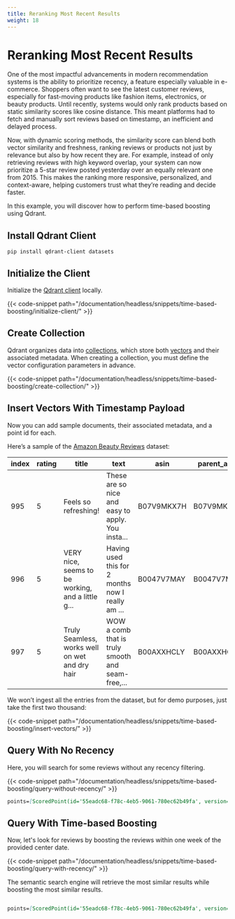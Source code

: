 ```yaml
---
title: Reranking Most Recent Results
weight: 18
---
```

# Reranking Most Recent Results
One of the most impactful advancements in modern recommendation systems is the ability to prioritize recency, a feature especially valuable in e-commerce. Shoppers often want to see the latest customer reviews, especially for fast-moving products like fashion items, electronics, or beauty products. Until recently, systems would only rank products based on static similarity scores like cosine distance. This meant platforms had to fetch and manually sort reviews based on timestamp, an inefficient and delayed process.

Now, with dynamic scoring methods, the similarity score can blend both vector similarity and freshness, ranking reviews or products not just by relevance but also by how recent they are. For example, instead of only retrieving reviews with high keyword overlap, your system can now prioritize a 5-star review posted yesterday over an equally relevant one from 2015. This makes the ranking more responsive, personalized, and context-aware, helping customers trust what they’re reading and decide faster.

In this example, you will discover how to perform time-based boosting using Qdrant. 

## Install Qdrant Client
```bsh
pip install qdrant-client datasets
```

## Initialize the Client
Initialize the [Qdrant client](/documentation/quickstart/) locally. 

{{< code-snippet path="/documentation/headless/snippets/time-based-boosting/initialize-client/" >}}

## Create Collection 
Qdrant organizes data into [collections](/documentation/concepts/collections/), which store both [vectors](/documentation/concepts/vectors/) and their associated metadata. When creating a collection, you must define the vector configuration parameters in advance.

{{< code-snippet path="/documentation/headless/snippets/time-based-boosting/create-collection/" >}}

## Insert Vectors With Timestamp Payload 
Now you can add sample documents, their associated metadata, and a point id for each.

Here’s a sample of the [Amazon Beauty Reviews](https://huggingface.co/datasets/jhan21/amazon-beauty-reviews-dataset) dataset:

| index | rating | title                                        | text                                                                 | asin       | parent_asin | user_id                           | timestamp               | helpful_vote | verified_purchase | ts                      |
|--------|--------|----------------------------------------------|----------------------------------------------------------------------|------------|-------------|------------------------------------|--------------------------|---------------|--------------------|--------------------------|
| 995    | 5      | Feels so refreshing!                        | These are so nice and easy to apply. You insta...                    | B07V9MKX7H | B07V9MKX7H  | AEXGISIVX7WBUNI7UHHERVB3DF7Q       | 2019-09-15 01:25:31.475 | 0             | False              | 2019-09-15 01:25:31.475 |
| 996    | 5      | VERY nice, seems to be working, and a little g... | Having used this for 2 months now I really am ...            | B0047V7MAY | B0047V7MAY  | AFBXVB2GIANS2DHWDK3HXISL2WEA       | 2017-07-28 18:58:51.369 | 0             | True               | 2017-07-28 18:58:51.369 |
| 997    | 5      | Truly Seamless, works well on wet and dry hair | WOW a comb that is truly smooth and seam-free,...              | B00AXXHCLY | B00AXXHCLY  | AFBXVB2GIANS2DHWDK3HXISL2WEA       | 2015-01-17 21:43:57.000 | 0             | True               | 2015-01-17 21:43:57.000 |

We won’t ingest all the entries from the dataset, but for demo purposes, just take the first two thousand:

{{< code-snippet path="/documentation/headless/snippets/time-based-boosting/insert-vectors/" >}}

## Query With No Recency 
Here, you will search for some reviews without any recency filtering. 

{{< code-snippet path="/documentation/headless/snippets/time-based-boosting/query-without-recency/" >}}

```markdown
points=[ScoredPoint(id='55eadc68-f78c-4eb5-9061-780ec62b49fa', version=335, score=0.5265173, payload={'rating': 5, 'title': 'Clean hair for hairdresser', 'text': 'Hair for hairdresser', 'asin': 'B07D487TV7', 'parent_asin': 'B07D487TV7', 'user_id': 'AFQIVYHWA34H6K3JDVAOYOXH534Q', 'timestamp': '2019-12-28 23:56:02.592', 'helpful_vote': 0, 'verified_purchase': True, 'ts': '2019-12-28T23:56:02.592000'},.... vector=None, shard_key=None, order_value=None), ScoredPoint(id='4a1c06cf-8dd8-4ed4-865b-4c3b7e07e39b', , 'asin': 'B07VGBBNTH', 'parent_asin': 'B07VGBBNTH', 'user_id': 'AG73BVBKUOH22USSFJA5ZWL7AKXA', 'timestamp': '2020-03-08 22:51:26.757', 'helpful_vote': 0, 'verified_purchase': False, 'ts': '2020-03-08T22:51:26.757000'}, vector=None, shard_key=None, order_value=None)]
```

## Query With Time-based Boosting 
Now, let's look for reviews by boosting the reviews within one week of the provided center date.

{{< code-snippet path="/documentation/headless/snippets/time-based-boosting/query-with-recency/" >}}

The semantic search engine will retrieve the most similar results while boosting the most similar results.

```markdown

points=[ScoredPoint(id='55eadc68-f78c-4eb5-9061-780ec62b49fa', version=335, score=0.5265173, payload={'rating': 5, 'title': 'Clean hair for hairdresser', 'text': 'Hair for hairdresser', 'asin': 'B07D487TV7', 'parent_asin': 'B07D487TV7', 'user_id': 'AFQIVYHWA34H6K3JDVAOYOXH534Q', 'timestamp': '2019-12-28 23:56:02.592', 'helpful_vote': 0, 'verified_purchase': True, 'ts': '2019-12-28T23:56:02.592000'},... , 'asin': 'B07VGBBNTH', 'parent_asin': 'B07VGBBNTH', 'user_id': 'AG73BVBKUOH22USSFJA5ZWL7AKXA', 'timestamp': '2020-03-08 22:51:26.757', 'helpful_vote': 0, 'verified_purchase': False, 'ts': '2020-03-08T22:51:26.757000'}, vector=None, shard_key=None, order_value=None)]
```